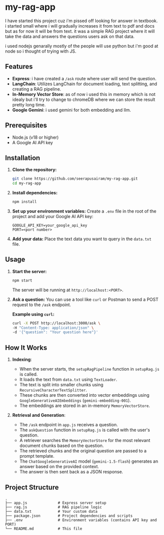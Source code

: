 # my-rag-app

I have started this project cuz i'm pissed off looking for answer in textbook. i started small where i will gradually increases it from text to pdf and docs but as for now it will be from text. it was a simple RAG project where it will take the data and answers the questions users ask on that data. 

i used nodejs genarally mostly of the people will use python but i'm good at node so i thought of trying with JS.

## Features

- **Express**: i have created a `/ask` route where user will send the question.
- **LangChain**: Utilizes LangChain for document loading, text splitting, and creating a RAG pipeline.
- **In-Memory Vector Store**: as of now i used this in memory which is not idealy but i'll try to change to chromeDB where we can store the result pretty long time.
- **Google Gemini**: i used gemini for both embedding and llm. 

## Prerequisites

- Node.js (v18 or higher)
- A Google AI API key

## Installation

1. **Clone the repository:**
   ```bash
   git clone https://github.com/seerapusairam/my-rag-app.git
   cd my-rag-app
   ```

2. **Install dependencies:**
   ```bash
   npm install
   ```

3. **Set up your environment variables:**
   Create a `.env` file in the root of the project and add your Google AI API key:
   ```
   GOOGLE_API_KEY=your_google_api_key
   PORT=<port number>
   ```

4. **Add your data:**
   Place the text data you want to query in the `data.txt` file.

## Usage

1. **Start the server:**
   ```bash
   npm start
   ```
   The server will be running at `http://localhost:<PORT>`.

2. **Ask a question:**
   You can use a tool like `curl` or Postman to send a POST request to the `/ask` endpoint.

   **Example using `curl`:**
   ```bash
   curl -X POST http://localhost:3000/ask \
   -H "Content-Type: application/json" \
   -d '{"question": "Your question here"}'
   ```

## How It Works

1.  **Indexing**:
    *   When the server starts, the `setupRagPipeline` function in `setupRag.js` is called.
    *   It loads the text from `data.txt` using `TextLoader`.
    *   The text is split into smaller chunks using `RecursiveCharacterTextSplitter`.
    *   These chunks are then converted into vector embeddings using `GoogleGenerativeAIEmbeddings` (`gemini-embedding-001`).
    *   The embeddings are stored in an in-memory `MemoryVectorStore`.

2.  **Retrieval and Generation**:
    *   The `/ask` endpoint in `app.js` receives a question.
    *   The `askQuestion` function in `setupRag.js` is called with the user's question.
    *   A retriever searches the `MemoryVectorStore` for the most relevant document chunks based on the question.
    *   The retrieved chunks and the original question are passed to a prompt template.
    *   The `ChatGoogleGenerativeAI` model (`gemini-1.5-flash`) generates an answer based on the provided context.
    *   The answer is then sent back as a JSON response.

## Project Structure

```
.
├── app.js              # Express server setup
├── rag.js              # RAG pipeline logic
├── data.txt            # Your custom data
├── package.json        # Project dependencies and scripts
├── .env                # Environment variables (contains API key and PORT)
└── README.md           # This file

